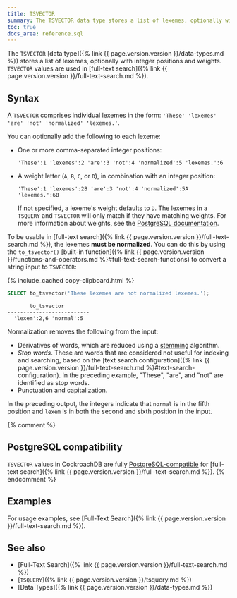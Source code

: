 ```yaml
---
title: TSVECTOR
summary: The TSVECTOR data type stores a list of lexemes, optionally with integer positions and weights, and is used in full-text search.
toc: true
docs_area: reference.sql
---
```


The `TSVECTOR` [data type]({% link {{ page.version.version }}/data-types.md %}) stores a list of lexemes, optionally with integer positions and weights. `TSVECTOR` values are used in [full-text search]({% link {{ page.version.version }}/full-text-search.md %}).

## Syntax

A `TSVECTOR` comprises individual lexemes in the form: `'These' 'lexemes' 'are' 'not' 'normalized' 'lexemes.'`.

You can optionally add the following to each lexeme:

- One or more comma-separated integer positions:

	`'These':1 'lexemes':2 'are':3 'not':4 'normalized':5 'lexemes.':6`

- A weight letter (`A`, `B`, `C`, or `D`), in combination with an integer position:

	`'These':1 'lexemes':2B 'are':3 'not':4 'normalized':5A 'lexemes.':6B`

	If not specified, a lexeme's weight defaults to `D`. The lexemes in a `TSQUERY` and `TSVECTOR` will only match if they have matching weights. For more information about weights, see the [PostgreSQL documentation](https://www.postgresql.org/docs/15/datatype-textsearch.html#DATATYPE-TSVECTOR).

To be usable in [full-text search]({% link {{ page.version.version }}/full-text-search.md %}), the lexemes **must be normalized**. You can do this by using the `to_tsvector()` [built-in function]({% link {{ page.version.version }}/functions-and-operators.md %}#full-text-search-functions) to convert a string input to `TSVECTOR`:

{% include_cached copy-clipboard.html %}
~~~ sql
SELECT to_tsvector('These lexemes are not normalized lexemes.');
~~~

~~~
       to_tsvector
--------------------------
  'lexem':2,6 'normal':5
~~~

Normalization removes the following from the input:

- Derivatives of words, which are reduced using a [stemming](https://wikipedia.org/wiki/Stemming) algorithm. 
- *Stop words*. These are words that are considered not useful for indexing and searching, based on the [text search configuration]({% link {{ page.version.version }}/full-text-search.md %}#text-search-configuration). In the preceding example, "These", "are", and "not" are identified as stop words.
- Punctuation and capitalization.

In the preceding output, the integers indicate that `normal` is in the fifth position and `lexem` is in both the second and sixth position in the input.

{% comment %}
## PostgreSQL compatibility

`TSVECTOR` values in CockroachDB are fully [PostgreSQL-compatible](https://www.postgresql.org/docs/15/datatype-textsearch.html#DATATYPE-TSVECTOR) for [full-text search]({% link {{ page.version.version }}/full-text-search.md %}).
{% endcomment %}

## Examples

For usage examples, see [Full-Text Search]({% link {{ page.version.version }}/full-text-search.md %}).

## See also

- [Full-Text Search]({% link {{ page.version.version }}/full-text-search.md %})
- [`TSQUERY`]({% link {{ page.version.version }}/tsquery.md %})
- [Data Types]({% link {{ page.version.version }}/data-types.md %})